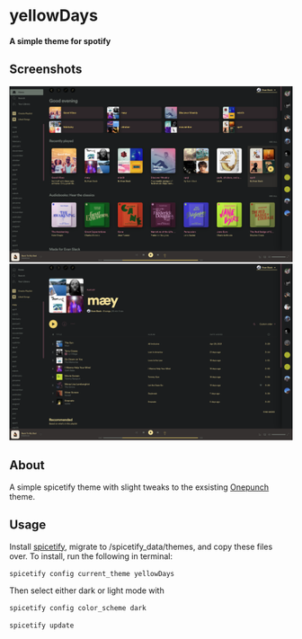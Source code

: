 # yellowDays

#### A simple theme for spotify

## Screenshots
![Home](./home.png)
![Playlist](./playlist.png)


## About
A simple spicetify theme with slight tweaks to the exsisting [Onepunch](https://github.com/morpheusthewhite/spicetify-themes/tree/v2/Onepunch) theme. 

## Usage
Install [spicetify](https://github.com/khanhas/spicetify-cli), migrate to /spicetify_data/themes, and copy these files over. To install, run the following in terminal: 

```bash
spicetify config current_theme yellowDays
```
Then select either dark or light mode with

```bash
spicetify config color_scheme dark
```

```bash
spicetify update
```



